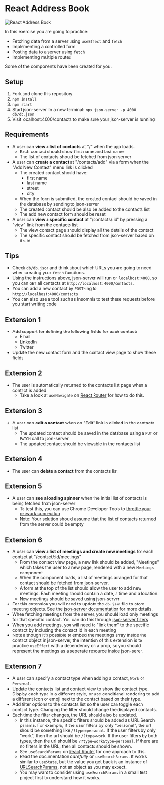 # React Address Book

![React Address Book](./images/address-book.gif)

In this exercise you are going to practice:

- Fetching data from a server using `useEffect` and `fetch`
- Implementing a controlled form
- Posting data to a server using `fetch`
- Implementing multiple routes

Some of the components have been created for you.

## Setup

1. Fork and clone this repository
2. `npm install`
3. `npm start`
4. Start json-server. In a new terminal: `npx json-server -p 4000 db/db.json`
5. Visit localhost:4000/contacts to make sure your json-server is running

## Requirements

- A user can **view a list of contacts** at "/" when the app loads.
  - Each contact should show first name and last name
  - The list of contacts should be fetched from json-server
- A user can **create a contact** at "/contacts/add" via a form when the "Add New Contact" menu link is clicked
  - The created contact should have:
    - first name
    - last name
    - street
    - city
  - When the form is submitted, the created contact should be saved in the database by sending to json-server
  - The created contact should be also be added to the contacts list
  - The add new contact form should be reset
- A user can **view a specific contact** at "/contacts/:id" by pressing a "view" link from the contacts list
  - The view contact page should display all the details of the contact
  - The specific contact should be fetched from json-server based on it's id

## Tips

- Check `db/db.json` and think about which URLs you are going to need when creating your `fetch` functions.
- Using the instructions above, json-server will run on `localhost:4000`, so you can `GET` all contacts at `http://localhost:4000/contacts`.
- You can add a new contact by `POST`-ing to `http://localhost:4000/contacts`
- You can also use a tool such as Insomnia to test these requests before you start writing code

## Extension 1

- Add support for defining the following fields for each contact:
  - Email
  - LinkedIn
  - Twitter
- Update the new contact form and the contact view page to show these fields

## Extension 2

- The user is automatically returned to the contacts list page when a contact is added.
  - Take a look at `useNavigate` on [React Router](https://reactrouter.com/docs/en/v6/getting-started/overview#navigation) for how to do this.

## Extension 3

- A user can **edit a contact** when an "Edit" link is clicked in the contacts list
  - The updated contact should be saved in the database using a `PUT` or `PATCH` call to json-server
  - The updated contact should be viewable in the contacts list

## Extension 4

- The user can **delete a contact** from the contacts list

## Extension 5

- A user can **see a loading spinner** when the initial list of contacts is being fetched from json-server
  - To test this, you can use Chrome Developer Tools to [throttle your network connection](https://developer.chrome.com/docs/devtools/network/reference/#throttling)
  - Note: Your solution should assume that the list of contacts returned from the server could be empty

## Extension 6

- A user can **view a list of meetings and create new meetings** for each contact at "/contact/:id/meetings"
  - From the contact view page, a new link should be added, "Meetings" which takes the user to a new page, rendered with a new `Meetings` component
  - When the component loads, a list of meetings arranged for that contact should be fetched from json-server.
  - A form at the top of the list should allow the user to add new meetings. Each meeting should contain a date, a time and a location.
  - New meetings should be saved using json-server
- For this extension you will need to update the `db.json` file to store meeting objects. See the [json-server documentation](https://github.com/typicode/json-server#getting-started) for more details.
- When fetching meetings from the server, you should load only meetings for that specific contact. You can do this through [json-server filters](https://github.com/typicode/json-server#filter)
- When you add meetings, you will need to "link them" to the specific contact by including the contact id in each meeting
- Note although it's possible to embed the meetings array inside the contact object in json-server, the intention of this extension is to practice `useEffect` with a dependency on a prop, so you should represent the meetings as a seperate resource inside json-serer.

## Extension 7

- A user can specify a contact type when adding a contact, `Work` or `Personal`.
- Update the contacts list and contact view to show the contact type. Display each type in a different style, or use conditional rendering to add a different icon or emoji next to the contact based on their type.
- Add filter options to the contacts list so the user can toggle each contact type. Changing the filter should change the displayed contacts.
- Each time the filter changes, the URL should also be updated.
  - In this instance, the specific filters should be added as URL Search params. For example, if the user filters by only "personal", the url should be something like `/?type=personal`. If the user filters by only "work", then the url should be `/?type=work`. If the user filters by both types, then the url should be `/?type=work&type=personal`. If there are no filters in the URL, then all contacts should be shown.
  - See `useSearchParams` on [React Router](https://reactrouter.com/docs/en/v6/getting-started/tutorial#search-params) for one approach to this.
  - Read the documentation _carefully_ on `useSearchParams`. It works similar to `useState`, but the value you get back is an instance of [URLSearchParams](https://developer.mozilla.org/en-US/docs/Web/API/URLSearchParams), not an object as you may expect.
  - You may want to consider using `useSearchParams` in a small test project first to understand how it works.
